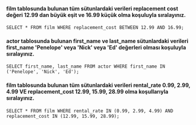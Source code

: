 #### film tablosunda bulunan tüm sütunlardaki verileri replacement cost değeri 12.99 dan büyük eşit ve 16.99 küçük olma koşuluyla sıralayınız.
`SELECT * FROM film WHERE replacement_cost BETWEEN 12.99 AND 16.99;`

#### actor tablosunda bulunan first_name ve last_name sütunlardaki verileri first_name 'Penelope' veya 'Nick' veya 'Ed' değerleri olması koşuluyla sıralayınız. 
`SELECT first_name, last_name FROM actor WHERE first_name IN ('Penelope', 'Nick', 'Ed');`

#### film tablosunda bulunan tüm sütunlardaki verileri rental_rate 0.99, 2.99, 4.99 VE replacement_cost 12.99, 15.99, 28.99 olma koşullarıyla sıralayınız.
`SELECT * FROM film WHERE rental_rate IN (0.99, 2.99, 4.99) AND replacement_cost IN (12.99, 15.99, 28.99);`

